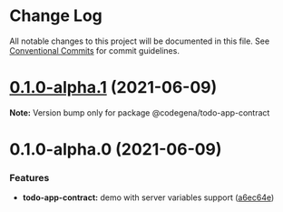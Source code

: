 # Change Log

All notable changes to this project will be documented in this file.
See [Conventional Commits](https://conventionalcommits.org) for commit guidelines.

# [0.1.0-alpha.1](https://github.com/koshevy/codegena/compare/@codegena/todo-app-contract@0.1.0-alpha.0...@codegena/todo-app-contract@0.1.0-alpha.1) (2021-06-09)

**Note:** Version bump only for package @codegena/todo-app-contract





# 0.1.0-alpha.0 (2021-06-09)


### Features

* **todo-app-contract:** demo with server variables support ([a6ec64e](https://github.com/koshevy/codegena/commit/a6ec64eb7d4cafaadece9cb8f2ba544a300b1cab))
